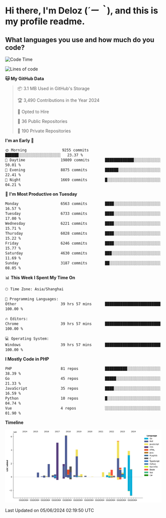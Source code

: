 # **Hi there, I'm Deloz (*´ー｀*), and this is my profile readme.**

## **What languages you use and how much do you code?**

<!--START_SECTION:waka-->
![Code Time](http://img.shields.io/badge/Code%20Time-4%2C118%20hrs%208%20mins-blue)

![Lines of code](https://img.shields.io/badge/From%20Hello%20World%20I%27ve%20Written-40.9%20million%20lines%20of%20code-blue)

**🐱 My GitHub Data** 

> 📦 3.1 MB Used in GitHub's Storage 
 > 
> 🏆 3,490 Contributions in the Year 2024
 > 
> 💼 Opted to Hire
 > 
> 📜 36 Public Repositories 
 > 
> 🔑 190 Private Repositories 
 > 
**I'm an Early 🐤** 

```text
🌞 Morning                9255 commits        ██████░░░░░░░░░░░░░░░░░░░   23.37 % 
🌆 Daytime                19809 commits       █████████████░░░░░░░░░░░░   50.01 % 
🌃 Evening                8875 commits        ██████░░░░░░░░░░░░░░░░░░░   22.41 % 
🌙 Night                  1669 commits        █░░░░░░░░░░░░░░░░░░░░░░░░   04.21 % 
```
📅 **I'm Most Productive on Tuesday** 

```text
Monday                   6563 commits        ████░░░░░░░░░░░░░░░░░░░░░   16.57 % 
Tuesday                  6733 commits        ████░░░░░░░░░░░░░░░░░░░░░   17.00 % 
Wednesday                6221 commits        ████░░░░░░░░░░░░░░░░░░░░░   15.71 % 
Thursday                 6028 commits        ████░░░░░░░░░░░░░░░░░░░░░   15.22 % 
Friday                   6246 commits        ████░░░░░░░░░░░░░░░░░░░░░   15.77 % 
Saturday                 4630 commits        ███░░░░░░░░░░░░░░░░░░░░░░   11.69 % 
Sunday                   3187 commits        ██░░░░░░░░░░░░░░░░░░░░░░░   08.05 % 
```


📊 **This Week I Spent My Time On** 

```text
🕑︎ Time Zone: Asia/Shanghai

💬 Programming Languages: 
Other                    39 hrs 57 mins      █████████████████████████   100.00 % 

🔥 Editors: 
Chrome                   39 hrs 57 mins      █████████████████████████   100.00 % 

💻 Operating System: 
Windows                  39 hrs 57 mins      █████████████████████████   100.00 % 
```

**I Mostly Code in PHP** 

```text
PHP                      81 repos            ██████████░░░░░░░░░░░░░░░   38.39 % 
Go                       45 repos            █████░░░░░░░░░░░░░░░░░░░░   21.33 % 
JavaScript               35 repos            ████░░░░░░░░░░░░░░░░░░░░░   16.59 % 
Python                   10 repos            █░░░░░░░░░░░░░░░░░░░░░░░░   04.74 % 
Vue                      4 repos             ░░░░░░░░░░░░░░░░░░░░░░░░░   01.90 % 
```



**Timeline**

![Lines of Code chart](https://raw.githubusercontent.com/deloz/deloz/main/assets/bar_graph.png)


 Last Updated on 05/06/2024 02:19:50 UTC
<!--END_SECTION:waka-->
